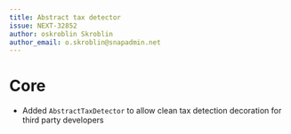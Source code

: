 ```yaml
---
title: Abstract tax detector
issue: NEXT-32852
author: oskroblin Skroblin
author_email: o.skroblin@snapadmin.net
---
```


# Core
* Added `AbstractTaxDetector` to allow clean tax detection decoration for third party developers
